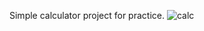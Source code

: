 Simple calculator project for practice.
![calc](https://user-images.githubusercontent.com/22280179/162627842-c80bf9f0-33d3-4c6e-9aac-30b0ff872652.png)
